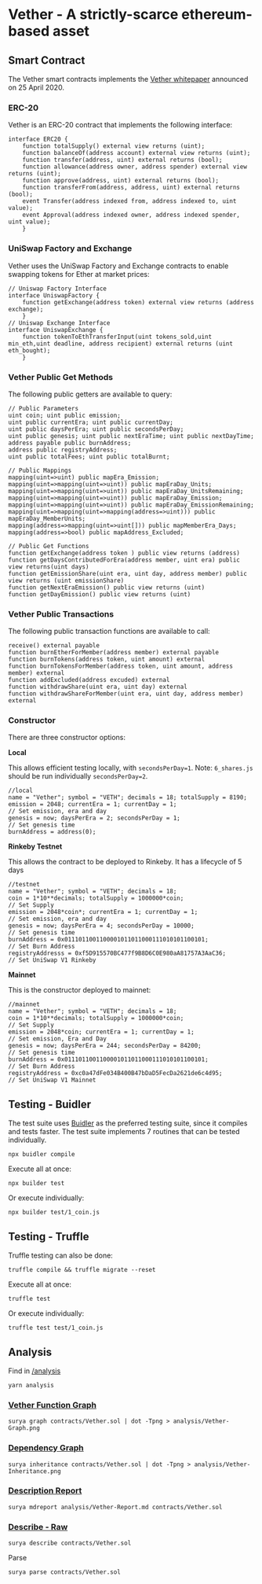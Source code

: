 # Vether - A strictly-scarce ethereum-based asset

## Smart Contract

The Vether smart contracts implements the [Vether whitepaper](https://bitcointalk.org/index.php?topic=5243406) announced on 25 April 2020. 

### ERC-20
Vether is an ERC-20 contract that implements the following interface:
```Solidity
interface ERC20 {
    function totalSupply() external view returns (uint);
    function balanceOf(address account) external view returns (uint);
    function transfer(address, uint) external returns (bool);
    function allowance(address owner, address spender) external view returns (uint);
    function approve(address, uint) external returns (bool);
    function transferFrom(address, address, uint) external returns (bool);
    event Transfer(address indexed from, address indexed to, uint value);
    event Approval(address indexed owner, address indexed spender, uint value);
    }
```

### UniSwap Factory and Exchange
Vether uses the UniSwap Factory and Exchange contracts to enable swapping tokens for Ether at market prices:

```Solidity
// Uniswap Factory Interface
interface UniswapFactory {
    function getExchange(address token) external view returns (address exchange);
    }
// Uniswap Exchange Interface
interface UniswapExchange {
    function tokenToEthTransferInput(uint tokens_sold,uint min_eth,uint deadline, address recipient) external returns (uint  eth_bought);
    }
```

### Vether Public Get Methods
The following public getters are available to query:
```Solidity
// Public Parameters
uint coin; uint public emission;
uint public currentEra; uint public currentDay;
uint public daysPerEra; uint public secondsPerDay;
uint public genesis; uint public nextEraTime; uint public nextDayTime;
address payable public burnAddress;
address public registryAddress;
uint public totalFees; uint public totalBurnt;

// Public Mappings
mapping(uint=>uint) public mapEra_Emission;
mapping(uint=>mapping(uint=>uint)) public mapEraDay_Units;
mapping(uint=>mapping(uint=>uint)) public mapEraDay_UnitsRemaining;
mapping(uint=>mapping(uint=>uint)) public mapEraDay_Emission;
mapping(uint=>mapping(uint=>uint)) public mapEraDay_EmissionRemaining;
mapping(uint=>mapping(uint=>mapping(address=>uint))) public mapEraDay_MemberUnits;
mapping(address=>mapping(uint=>uint[])) public mapMemberEra_Days; 
mapping(address=>bool) public mapAddress_Excluded;

// Public Get Functions
function getExchange(address token ) public view returns (address)
function getDaysContributedForEra(address member, uint era) public view returns(uint days)
function getEmissionShare(uint era, uint day, address member) public view returns (uint emissionShare)
function getNextEraEmission() public view returns (uint)
function getDayEmission() public view returns (uint)
```

### Vether Public Transactions
The following public transaction functions are available to call:
```Solidity
receive() external payable
function burnEtherForMember(address member) external payable
function burnTokens(address token, uint amount) external
function burnTokensForMember(address token, uint amount, address member) external 
function addExcluded(address excuded) external
function withdrawShare(uint era, uint day) external 
function withdrawShareForMember(uint era, uint day, address member) external
```

### Constructor
There are three constructor options:

**Local**

This allows efficient testing locally, with `secondsPerDay=1`. 
Note: `6_shares.js` should be run individually `secondsPerDay=2`. 

```Solidity
//local
name = "Vether"; symbol = "VETH"; decimals = 18; totalSupply = 8190;
emission = 2048; currentEra = 1; currentDay = 1;                                    // Set emission, era and day
genesis = now; daysPerEra = 2; secondsPerDay = 1;                                   // Set genesis time
burnAddress = address(0);
```

**Rinkeby Testnet**

This allows the contract to be deployed to Rinkeby. It has a lifecycle of 5 days 

```Solidity
//testnet
name = "Vether"; symbol = "VETH"; decimals = 18; 
coin = 1*10**decimals; totalSupply = 1000000*coin;                                  // Set Supply
emission = 2048*coin*; currentEra = 1; currentDay = 1;                              // Set emission, era and day
genesis = now; daysPerEra = 4; secondsPerDay = 10000;                               // Set genesis time
burnAddress = 0x0111011001100001011011000111010101100101;                           // Set Burn Address
registryAddresss = 0xf5D915570BC477f9B8D6C0E980aA81757A3AaC36;                      // Set UniSwap V1 Rinkeby
```

**Mainnet**

This is the constructor deployed to mainnet:

```Solidity
//mainnet
name = "Vether"; symbol = "VETH"; decimals = 18; 
coin = 1*10**decimals; totalSupply = 1000000*coin;                                  // Set Supply
emission = 2048*coin; currentEra = 1; currentDay = 1;                               // Set emission, Era and Day
genesis = now; daysPerEra = 244; secondsPerDay = 84200;                             // Set genesis time
burnAddress = 0x0111011001100001011011000111010101100101;                           // Set Burn Address
registryAddress = 0xc0a47dFe034B400B47bDaD5FecDa2621de6c4d95;                       // Set UniSwap V1 Mainnet

```

## Testing - Buidler

The test suite uses [Buidler](https://buidler.dev/) as the preferred testing suite, since it compiles and tests faster. 
The test suite implements 7 routines that can be tested individually.

```
npx buidler compile
```

Execute all at once:
```
npx builder test
```

Or execute individually:
```
npx builder test/1_coin.js
```

## Testing - Truffle
 Truffle testing can also be done:

```
truffle compile && truffle migrate --reset
```

Execute all at once:
```
truffle test
```

Or execute individually:
```
truffle test test/1_coin.js
```

## Analysis

Find in [/analysis](https://github.com/vetherasset/vether-contracts/blob/master/analysis)
```
yarn analysis
```

### [Vether Function Graph](https://github.com/vetherasset/vether-contracts/blob/master/analysis/Vether-Graph.png)
```
surya graph contracts/Vether.sol | dot -Tpng > analysis/Vether-Graph.png
```

### [Dependency Graph](https://github.com/vetherasset/vether-contracts/blob/master/analysis/Vether-Inheritance.png)
```
surya inheritance contracts/Vether.sol | dot -Tpng > analysis/Vether-Inheritance.png
```

### [Description Report](https://github.com/vetherasset/vether-contracts/blob/master/analysis/Vether-Report.md)
```
surya mdreport analysis/Vether-Report.md contracts/Vether.sol
```

### [Describe - Raw](https://github.com/vetherasset/vether-contracts/blob/master/analysis/Vether-Describe.md)
```
surya describe contracts/Vether.sol
```

Parse
```
surya parse contracts/Vether.sol
```





